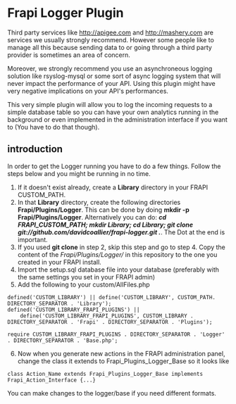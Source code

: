 Frapi Logger Plugin
===================

Third party services like http://apigee.com and http://mashery.com are services we usually strongly recommend. However some people like to manage all this because
sending data to or going through a third party provider is sometimes an area of concern.

Moreover, we strongly recommend you use an asynchroneous logging solution like rsyslog-mysql or some sort of async logging system that will never impact the performance
of your API. Using this plugin might have very negative implications on your API's performances.

This very simple plugin will allow you to log the incoming requests to a simple database table so you can have your own analytics running in the background or even
implemented in the administration interface if you want to (You have to do that though).

introduction
------------
In order to get the Logger running you have to do a few things. Follow the steps below and you might be running in no time.

  1. If it doesn't exist already, create a **Library** directory in your FRAPI CUSTOM_PATH. 
  2. In that **Library** directory, create the following directories **Frapi/Plugins/Logger**. This can be done by doing **mkdir -p Frapi/Plugins/Logger**. Alternatively you can do: ***cd FRAPI_CUSTOM_PATH; mkdir Library; cd Library; git clone git://github.com/davidcoallier/frapi-logger.git .***. The Dot at the end is important.
  3. If you used **git clone** in step 2, skip this step and go to step 4. Copy the content of the *Frapi/Plugins/Logger/* in this repository to the one you created in your FRAPI install. 
  4. Import the setup.sql database file into your database (preferably with the same settings you set in your FRAPI admin)
  5. Add the following to your custom/AllFiles.php

	defined('CUSTOM_LIBRARY') || define('CUSTOM_LIBRARY', CUSTOM_PATH. DIRECTORY_SEPARATOR . 'Library');
	defined('CUSTOM_LIBRARY_FRAPI_PLUGINS') || 
		define('CUSTOM_LIBRARY_FRAPI_PLUGINS', CUSTOM_LIBRARY . DIRECTORY_SEPARATOR . 'Frapi' . DIRECTORY_SEPARATOR . 'Plugins');

	require CUSTOM_LIBRARY_FRAPI_PLUGINS . DIRECTORY_SEPARATOR . 'Logger' . DIRECTORY_SEPARATOR . 'Base.php';

  6. Now when you generate new actions in the FRAPI administration panel, change the class it extends to Frapi_Plugins_Logger_Base so it looks like
    
	class Action_Name extends Frapi_Plugins_Logger_Base implements Frapi_Action_Interface {...}

You can make changes to the logger/base if you need different formats.
